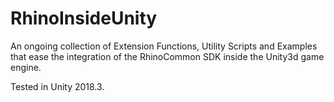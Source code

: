 # RhinoInsideUnity
An ongoing collection of Extension Functions, Utility Scripts and Examples that ease the integration of the RhinoCommon SDK inside the Unity3d game engine.

Tested in Unity 2018.3.
